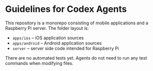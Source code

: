# Guidelines for Codex Agents

This repository is a monorepo consisting of mobile applications and a Raspberry Pi server. The folder layout is:

- `apps/ios` – iOS application sources
- `apps/android` – Android application sources
- `server` – server side code intended for Raspberry Pi

There are no automated tests yet. Agents do not need to run any test commands when modifying files.

